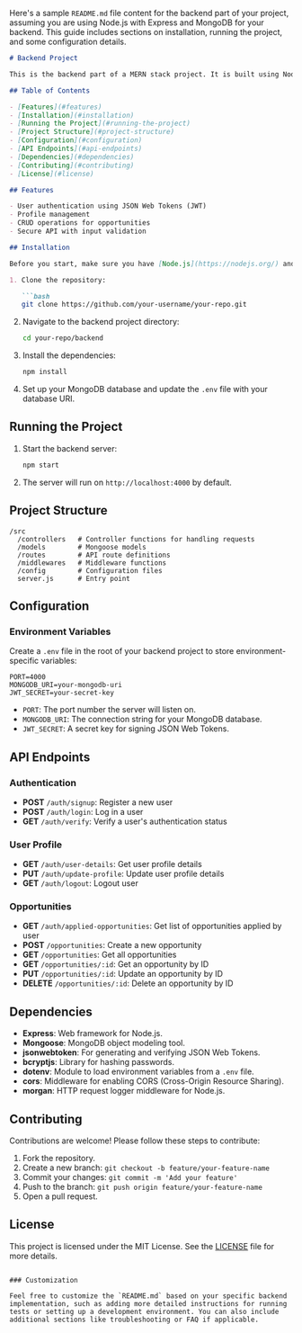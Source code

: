 Here's a sample `README.md` file content for the backend part of your project, assuming you are using Node.js with Express and MongoDB for your backend. This guide includes sections on installation, running the project, and some configuration details.

```markdown
# Backend Project

This is the backend part of a MERN stack project. It is built using Node.js, Express, and MongoDB. The backend provides APIs for user authentication, profile management, and managing opportunities.

## Table of Contents

- [Features](#features)
- [Installation](#installation)
- [Running the Project](#running-the-project)
- [Project Structure](#project-structure)
- [Configuration](#configuration)
- [API Endpoints](#api-endpoints)
- [Dependencies](#dependencies)
- [Contributing](#contributing)
- [License](#license)

## Features

- User authentication using JSON Web Tokens (JWT)
- Profile management
- CRUD operations for opportunities
- Secure API with input validation

## Installation

Before you start, make sure you have [Node.js](https://nodejs.org/) and npm (Node Package Manager) installed on your machine.

1. Clone the repository:

   ```bash
   git clone https://github.com/your-username/your-repo.git
   ```

2. Navigate to the backend project directory:

   ```bash
   cd your-repo/backend
   ```

3. Install the dependencies:

   ```bash
   npm install
   ```

4. Set up your MongoDB database and update the `.env` file with your database URI.

## Running the Project

1. Start the backend server:

   ```bash
   npm start
   ```

2. The server will run on `http://localhost:4000` by default.

## Project Structure

```
/src
  /controllers   # Controller functions for handling requests
  /models        # Mongoose models
  /routes        # API route definitions
  /middlewares   # Middleware functions
  /config        # Configuration files
  server.js      # Entry point
```

## Configuration

### Environment Variables

Create a `.env` file in the root of your backend project to store environment-specific variables:

```
PORT=4000
MONGODB_URI=your-mongodb-uri
JWT_SECRET=your-secret-key
```

- `PORT`: The port number the server will listen on.
- `MONGODB_URI`: The connection string for your MongoDB database.
- `JWT_SECRET`: A secret key for signing JSON Web Tokens.

## API Endpoints

### Authentication

- **POST** `/auth/signup`: Register a new user
- **POST** `/auth/login`: Log in a user
- **GET** `/auth/verify`: Verify a user's authentication status

### User Profile

- **GET** `/auth/user-details`: Get user profile details
- **PUT** `/auth/update-profile`: Update user profile details
- **GET** `/auth/logout`: Logout user

### Opportunities

- **GET** `/auth/applied-opportunities`: Get list of opportunities applied by user
- **POST** `/opportunities`: Create a new opportunity
- **GET** `/opportunities`: Get all opportunities
- **GET** `/opportunities/:id`: Get an opportunity by ID
- **PUT** `/opportunities/:id`: Update an opportunity by ID
- **DELETE** `/opportunities/:id`: Delete an opportunity by ID

## Dependencies

- **Express**: Web framework for Node.js.
- **Mongoose**: MongoDB object modeling tool.
- **jsonwebtoken**: For generating and verifying JSON Web Tokens.
- **bcryptjs**: Library for hashing passwords.
- **dotenv**: Module to load environment variables from a `.env` file.
- **cors**: Middleware for enabling CORS (Cross-Origin Resource Sharing).
- **morgan**: HTTP request logger middleware for Node.js.

## Contributing

Contributions are welcome! Please follow these steps to contribute:

1. Fork the repository.
2. Create a new branch: `git checkout -b feature/your-feature-name`
3. Commit your changes: `git commit -m 'Add your feature'`
4. Push to the branch: `git push origin feature/your-feature-name`
5. Open a pull request.

## License

This project is licensed under the MIT License. See the [LICENSE](LICENSE) file for more details.
```

### Customization

Feel free to customize the `README.md` based on your specific backend implementation, such as adding more detailed instructions for running tests or setting up a development environment. You can also include additional sections like troubleshooting or FAQ if applicable.